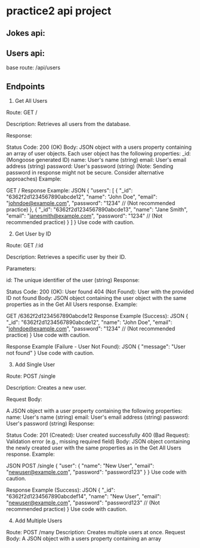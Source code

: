 # practice2 api project

## Jokes api:

## Users api:

base route: /api/users

## Endpoints
1. Get All Users

Route: GET /

Description: Retrieves all users from the database.

Response:

Status Code: 200 (OK)
Body: JSON object with a users property containing an array of user objects. Each user object has the following properties:
_id: (Mongoose generated ID)
name: User's name (string)
email: User's email address (string)
password: User's password (string) (Note: Sending password in response might not be secure. Consider alternative approaches)
Example:

GET /
Response Example:
JSON
{
  "users": [
    {
      "_id": "6362f2d1234567890abcde12",
      "name": "John Doe",
      "email": "johndoe@example.com",
      "password": "1234"  // (Not recommended practice)
    },
    {
      "_id": "6362f2d1234567890abcde13",
      "name": "Jane Smith",
      "email": "janesmith@example.com",
      "password": "1234"  // (Not recommended practice)
    }
  ]
}
Use code with caution.

2. Get User by ID

Route: GET /:id

Description: Retrieves a specific user by their ID.

Parameters:

id: The unique identifier of the user (string)
Response:

Status Code:
200 (OK): User found
404 (Not Found): User with the provided ID not found
Body: JSON object containing the user object with the same properties as in the Get All Users response.
Example:

GET /6362f2d1234567890abcde12
Response Example (Success):
JSON
{
  "_id": "6362f2d1234567890abcde12",
  "name": "John Doe",
  "email": "johndoe@example.com",
  "password": "1234"  // (Not recommended practice)
}
Use code with caution.

Response Example (Failure - User Not Found):
JSON
{
  "message": "User not found"
}
Use code with caution.

3. Add Single User

Route: POST /single

Description: Creates a new user.

Request Body:

A JSON object with a user property containing the following properties:
name: User's name (string)
email: User's email address (string)
password: User's password (string)
Response:

Status Code:
201 (Created): User created successfully
400 (Bad Request): Validation error (e.g., missing required field)
Body: JSON object containing the newly created user with the same properties as in the Get All Users response.
Example:

JSON
POST /single
{
  "user": {
    "name": "New User",
    "email": "newuser@example.com",
    "password": "password123"
  }
}
Use code with caution.

Response Example (Success):
JSON
{
  "_id": "6362f2d1234567890abcdef14",
  "name": "New User",
  "email": "newuser@example.com",
  "password": "password123"  // (Not recommended practice)
}
Use code with caution.

4. Add Multiple Users

Route: POST /many
Description: Creates multiple users at once.
Request Body:
A JSON object with a users property containing an array